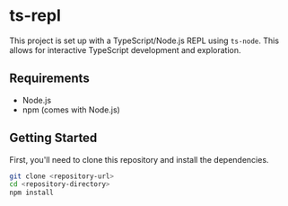 # ts-repl

This project is set up with a TypeScript/Node.js REPL using `ts-node`. This allows for interactive TypeScript development and exploration.

## Requirements

- Node.js
- npm (comes with Node.js)

## Getting Started

First, you'll need to clone this repository and install the dependencies.

```bash
git clone <repository-url>
cd <repository-directory>
npm install
```